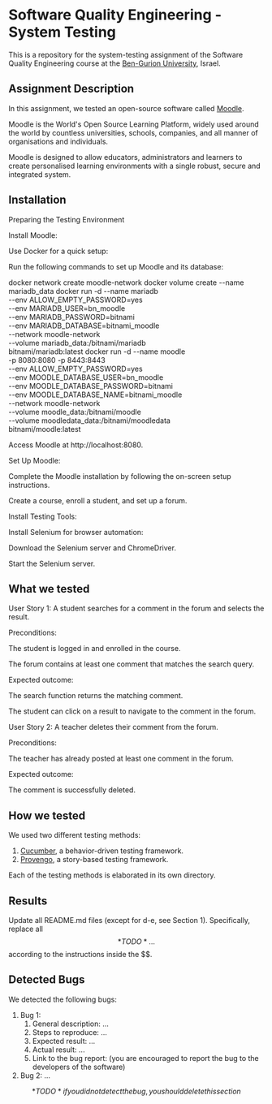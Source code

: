 # Software Quality Engineering - System Testing
This is a repository for the system-testing assignment of the Software Quality Engineering course at the [Ben-Gurion University](https://in.bgu.ac.il/), Israel.

## Assignment Description
In this assignment, we tested an open-source software called [Moodle](https://address-of-the-project.com).

Moodle is the World's Open Source Learning Platform, widely used around the world by countless universities, schools, companies, and all manner of organisations and individuals.

Moodle is designed to allow educators, administrators and learners to create personalised learning environments with a single robust, secure and integrated system.

## Installation
Preparing the Testing Environment

Install Moodle:

Use Docker for a quick setup:

Run the following commands to set up Moodle and its database:

docker network create moodle-network
docker volume create --name mariadb_data
docker run -d --name mariadb \
--env ALLOW_EMPTY_PASSWORD=yes \
--env MARIADB_USER=bn_moodle \
--env MARIADB_PASSWORD=bitnami \
--env MARIADB_DATABASE=bitnami_moodle \
--network moodle-network \
--volume mariadb_data:/bitnami/mariadb \
bitnami/mariadb:latest
docker run -d --name moodle \
-p 8080:8080 -p 8443:8443 \
--env ALLOW_EMPTY_PASSWORD=yes \
--env MOODLE_DATABASE_USER=bn_moodle \
--env MOODLE_DATABASE_PASSWORD=bitnami \
--env MOODLE_DATABASE_NAME=bitnami_moodle \
--network moodle-network \
--volume moodle_data:/bitnami/moodle \
--volume moodledata_data:/bitnami/moodledata \
bitnami/moodle:latest

Access Moodle at http://localhost:8080.

Set Up Moodle:

Complete the Moodle installation by following the on-screen setup instructions.

Create a course, enroll a student, and set up a forum.

Install Testing Tools:

Install Selenium for browser automation:

Download the Selenium server and ChromeDriver.

Start the Selenium server.

## What we tested
User Story 1: A student searches for a comment in the forum and selects the result.

Preconditions:

The student is logged in and enrolled in the course.

The forum contains at least one comment that matches the search query.

Expected outcome:

The search function returns the matching comment.

The student can click on a result to navigate to the comment in the forum.

User Story 2: A teacher deletes their comment from the forum.

Preconditions:

The teacher has already posted at least one comment in the forum.

Expected outcome:

The comment is successfully deleted.

## How we tested
We used two different testing methods:
1. [Cucumber](https://cucumber.io/), a behavior-driven testing framework.
2. [Provengo](https://provengo.tech/), a story-based testing framework.

Each of the testing methods is elaborated in its own directory. 

## Results
Update all README.md files (except for d-e, see Section 1). Specifically, replace all $$*TODO*…$$ according to the instructions inside the $$.

## Detected Bugs
We detected the following bugs:

1. Bug 1: 
   1. General description: ...
   2. Steps to reproduce: ...
   3. Expected result: ...
   4. Actual result: ...
   5. Link to the bug report: (you are encouraged to report the bug to the developers of the software)
2. Bug 2: ...

$$*TODO* if you did not detect the bug, you should delete this section$$  
